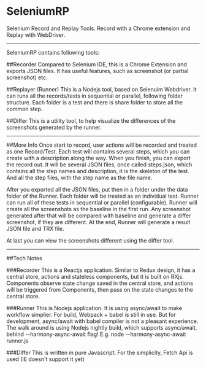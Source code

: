 # SeleniumRP
Selenium Record and Replay Tools. Record with a Chrome extension and Replay with WebDriver.

---

SeleniumRP contains following tools:

##Recorder
Compared to Selenium IDE, this is a Chrome Extension and exports JSON files. It has useful features, such as screenshot (or partial screenshot) etc.

##Replayer (Runner)
This is a Nodejs tool, based on Selenuim Webdriver. It can runs all the records/tests in sequential or parallel, following folder structure. Each folder is a test and there is share folder to store all the common step.

##Differ
This is a utility tool, to help visualize the differences of the screenshots generated by the runner.

---

##More Info
Once start to record, user actions will be recorded and treated as one Record/Test. Each test will contains several steps, which you can create with a description along the way. When you finish, you can export the record out. It will be several JSON files, once called steps.json, which contains all the step names and description, it is the skeleton of the test. And all the step files, with the step name as the file name.

After you exported all the JSON files, put then in a folder under the data folder of the Runner. Each folder will be treated as an individual test. Runner can run all of these tests in sequential or parallel (configurable). Runner will create all the screenshots as the baseline in the first run. Any screenshot generated after that will be compared with baseline and generate a differ screenshot, if they are different. At the end, Runner will generate a result JSON file and TRX file.

At last you can view the screenshots different using the differ tool.

---

##Tech Notes

###Recorder
This is a Reactjs application. Similar to Redux design, it has a central store, actions and stateless components, but it is built on RXjs. Components observe state change saved in the central store, and actions will be triggered from Components, then pass on the state changes to the central store.

###Runner
This is Nodejs application. It is using async/await to make workflow simplier. For build, Webpack + babel is still in use. But for development, async/await with babel compiler is not a pleasant experience. The walk around is using Nodejs nightly build, which supports async/await, behind --harmony-async-await flag! E.g. node --harmony-async-await runner.js

###Differ
This is written in pure Javascript. For the simplicity, Fetch Api is used (IE doesn't support it yet)



